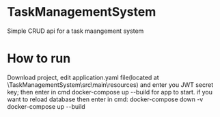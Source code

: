 # TaskManagementSystem
 Simple CRUD api for a task maangement system

 # How to run
 Download project, edit application.yaml file(located at \TaskManagementSystem\src\main\resources) and enter you JWT secret key;
 then enter in cmd docker-compose up --build for app to start.
 if you want to reload database then enter in cmd:
 docker-compose down -v
 docker-compose up --build


 

